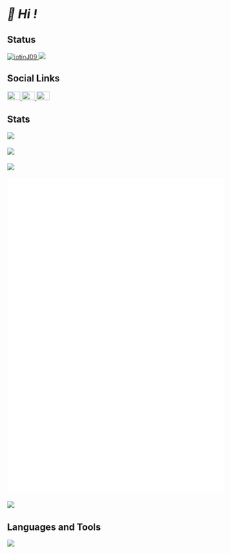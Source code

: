 <h1 align="left"><i>👋 Hi !</i></h1>

<h2 align="left">Status</h2>
<div align="left">
  <a href="https://github.com/iotinJ09">
    <img src="https://komarev.com/ghpvc/?username=iotinj09&label=Profile%20views&color=0e75b6&style=social" alt="iotinJ09">
  </a>
  <a href="https://github.com/iotinJ09">
    <img src="https://img.shields.io/github/followers/iotinJ09?label=follow&logo=github&style=flat">
  </a>
</div>

<h2 align="left">Social Links</h2>
<div align="left">
  <a href="https://x.com/intent/follow?screen_name=iotinJ09">
    <img src="https://raw.githubusercontent.com/rahuldkjain/github-profile-readme-generator/master/src/images/icons/Social/twitter.svg" height="20" width="30">
  </a>
  <a href="https://instagram.com/iotinj09">
    <img src="https://raw.githubusercontent.com/rahuldkjain/github-profile-readme-generator/master/src/images/icons/Social/instagram.svg" height="20" width="30">
  </a>
  <a href="https://www.youtube.com/@iotinj09?sub_confirmation=1">
    <img src="https://raw.githubusercontent.com/rahuldkjain/github-profile-readme-generator/master/src/images/icons/Social/youtube.svg" height="20" width="30">
  </a>
</div>

<h2 align="left">Stats</h2>
<div align="left">
  <a href="https://github.com/iotinJ09">
    <img height=200 src="https://grs.api.iotinj09.com/api?username=iotinJ09&show_icons=true&include_all_commits=true&custom_title=GitHub%20Stats">
  </a>
  <br><br>
  <a href="https://github.com/iotinJ09">
    <img height=200 src="https://grs.api.iotinj09.com/api/top-langs?username=iotinJ09&layout=donut">
  </a>
  <br><br>
  <a href="https://github.com/iotinJ09">
    <img src="https://grs.api.iotinj09.com/api/wakatime?username=iotinJ09&layout=compact">
  </a>
  <br><br>
  <a href="https://github.com/iotinJ09">
    <img src="https://github.com/iotinJ09/iotinJ09/blob/master/metrics.svg">
  </a>
  <br><br>
  <a href="https://github.com/iotinJ09">
    <img src="https://wakapi.iotinj09.com/api/activity/chart/iotinJ09.svg?dark=true">
  </a>
</div>

<h2 align="left">Languages and Tools</h2>
<div align="left">
  <a href="https://github.com/iotinJ09">
    <img src="https://skillicons.dev/icons?i=js,nodejs,discordjs,java,html,css,linux,docker,mongodb,mysql,cloudflare,discord&perline=6"><br>
  </a>
</div>
